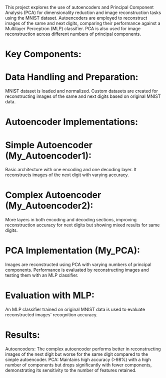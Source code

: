 This project explores the use of autoencoders and Principal Component Analysis (PCA) for dimensionality reduction and image reconstruction tasks using the MNIST dataset. Autoencoders are employed to reconstruct images of the same and next digits, comparing their performance against a Multilayer Perceptron (MLP) classifier. PCA is also used for image reconstruction across different numbers of principal components.

# Key Components:

# Data Handling and Preparation:
MNIST dataset is loaded and normalized.
Custom datasets are created for reconstructing images of the same and next digits based on original MNIST data.

# Autoencoder Implementations:

# Simple Autoencoder (My_Autoencoder1): 
Basic architecture with one encoding and one decoding layer. It reconstructs images of the next digit with varying accuracy.

# Complex Autoencoder (My_Autoencoder2): 
More layers in both encoding and decoding sections, improving reconstruction accuracy for next digits but showing mixed results for same digits.

# PCA Implementation (My_PCA):
Images are reconstructed using PCA with varying numbers of principal components.
Performance is evaluated by reconstructing images and testing them with an MLP classifier.

# Evaluation with MLP:
An MLP classifier trained on original MNIST data is used to evaluate reconstructed images' recognition accuracy.

# Results:
Autoencoders: The complex autoencoder performs better in reconstructing images of the next digit but worse for the same digit compared to the simple autoencoder.
PCA: Maintains high accuracy (>98%) with a high number of components but drops significantly with fewer components, demonstrating its sensitivity to the number of features retained.
